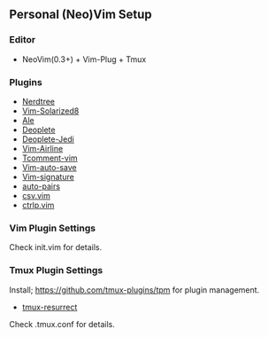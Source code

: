 ## Personal (Neo)Vim Setup

### Editor

* NeoVim(0.3+) + Vim-Plug + Tmux

### Plugins

* [Nerdtree](https://github.com/scrooloose/nerdtree)
* [Vim-Solarized8](https://github.com/lifepillar/vim-solarized8)
* [Ale](https://github.com/w0rp/ale)
* [Deoplete](https://github.com/Shougo/deoplete.nvim)
* [Deoplete-Jedi](https://github.com/zchee/deoplete-jedi)
* [Vim-Airline](https://github.com/vim-airline/vim-airline)
* [Tcomment-vim](https://github.com/tomtom/tcomment_vim)
* [Vim-auto-save](https://github.com/vim-scripts/vim-auto-save)
* [Vim-signature](https://github.com/kshenoy/vim-signature)
* [auto-pairs](https://github.com/jiangmiao/auto-pairs)
* [csv.vim](https://github.com/chrisbra/csv.vim)
* [ctrlp.vim](https://github.com/kien/ctrlp.vim)

### Vim Plugin Settings

Check init.vim for details.

### Tmux Plugin Settings

Install; https://github.com/tmux-plugins/tpm for plugin management.

* [tmux-resurrect](https://github.com/tmux-plugins/tmux-resurrect)

Check .tmux.conf for details.

